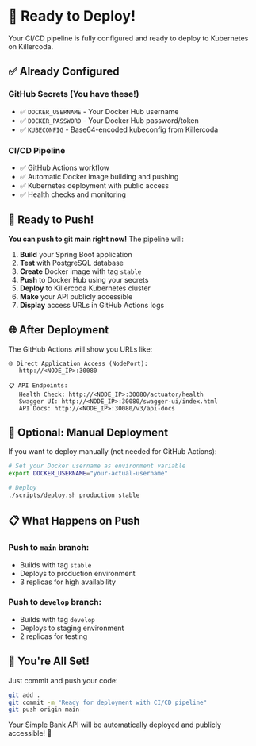 # 🚀 Ready to Deploy!

Your CI/CD pipeline is fully configured and ready to deploy to Kubernetes on Killercoda.

## ✅ **Already Configured**

### **GitHub Secrets** (You have these!)
- ✅ `DOCKER_USERNAME` - Your Docker Hub username
- ✅ `DOCKER_PASSWORD` - Your Docker Hub password/token  
- ✅ `KUBECONFIG` - Base64-encoded kubeconfig from Killercoda

### **CI/CD Pipeline**
- ✅ GitHub Actions workflow
- ✅ Automatic Docker image building and pushing
- ✅ Kubernetes deployment with public access
- ✅ Health checks and monitoring

## 🎯 **Ready to Push!**

**You can push to git main right now!** The pipeline will:

1. **Build** your Spring Boot application
2. **Test** with PostgreSQL database
3. **Create** Docker image with tag `stable`
4. **Push** to Docker Hub using your secrets
5. **Deploy** to Killercoda Kubernetes cluster
6. **Make** your API publicly accessible
7. **Display** access URLs in GitHub Actions logs

## 🌐 **After Deployment**

The GitHub Actions will show you URLs like:
```
🌐 Direct Application Access (NodePort):
   http://<NODE_IP>:30080

📋 API Endpoints:
   Health Check: http://<NODE_IP>:30080/actuator/health
   Swagger UI: http://<NODE_IP>:30080/swagger-ui/index.html
   API Docs: http://<NODE_IP>:30080/v3/api-docs
```

## 🔧 **Optional: Manual Deployment**

If you want to deploy manually (not needed for GitHub Actions):

```bash
# Set your Docker username as environment variable
export DOCKER_USERNAME="your-actual-username"

# Deploy
./scripts/deploy.sh production stable
```

## 📋 **What Happens on Push**

### **Push to `main` branch:**
- Builds with tag `stable`
- Deploys to production environment
- 3 replicas for high availability

### **Push to `develop` branch:**
- Builds with tag `develop` 
- Deploys to staging environment
- 2 replicas for testing

## 🎉 **You're All Set!**

Just commit and push your code:

```bash
git add .
git commit -m "Ready for deployment with CI/CD pipeline"
git push origin main
```

Your Simple Bank API will be automatically deployed and publicly accessible! 🚀
